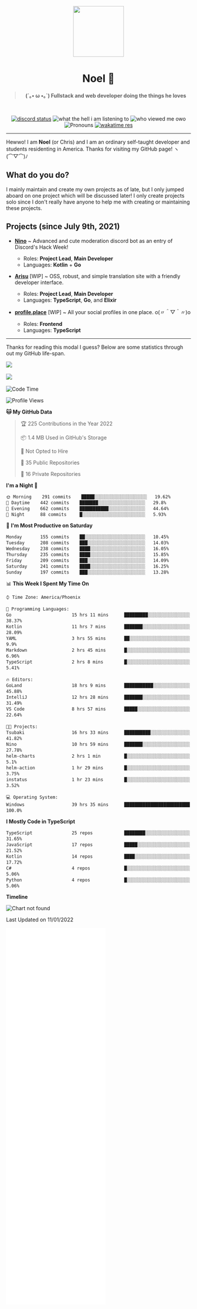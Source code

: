 <div align='center'>
  <div align='center'>
    <img
      src='https://cdn.floofy.dev/art/icons/icon_cinnamonserval.png'
      width='138'
      height='138'
    />
  </div>
  <h1>Noel 🐾</h1>
  <blockquote><strong>(´｡• ω •｡`) Fullstack and web developer doing the things he loves</strong></blockquote>

  <br />

  <a href='https://discord.com/users/280158289667555328' target='_blank'><img alt="discord status" src="https://dev.discordprofiles.me/badge/status/280158289667555328" /></a>
  <img alt="what the hell i am listening to" src="https://dev.discordprofiles.me/badge/spotify/280158289667555328" />
  <img alt="who viewed me owo" src="https://komarev.com/ghpvc/?username=auguwu" />
  <img alt='Pronouns' src='https://img.shields.io/endpoint?url=https://pronoundb.org/shields/6004d014406af11e4593a013' />
  <a href="https://wakatime.com/@auguwu" target='_blank'>
    <img alt='wakatime res' src='https://wakatime.com/badge/user/89736485-42ec-4c0f-a2f3-481db74514dc.svg' />
  </a>
</div>

<hr />

Hewwo! I am **Noel** (or Chris) and I am an ordinary self-taught developer and students residenting in America. Thanks for visiting my GitHub page! ヽ(⌒▽⌒)ﾉ

## What do you do?
I mainly maintain and create my own projects as of late, but I only jumped aboard on one project which will be discussed later! I only create projects
solo since I don't really have anyone to help me with creating or maintaining these projects.

## Projects (since July 9th, 2021)
- [**Nino**](https://nino.sh) ~ Advanced and cute moderation discord bot as an entry of Discord's Hack Week!
  - Roles: **Project Lead**, **Main Developer**
  - Languages: **Kotlin** + **Go**

- [**Arisu**](https://arisu.land) [WIP] ~ OSS, robust, and simple translation site with a friendly developer interface.
  - Roles: **Project Lead**, **Main Developer**
  - Languages: **TypeScript**, **Go**, and **Elixir**

- [**profile.place**](https://profile.place) [WIP] ~ All your social profiles in one place. o(〃＾▽＾〃)o
  - Roles: **Frontend**
  - Languages: **TypeScript**

---

Thanks for reading this modal I guess? Below are some statistics through out my GitHub life-span.

![](https://github-readme-stats.vercel.app/api?username=auguwu&count_private=true&show_icons=true&theme=gruvbox)

![](https://github-readme-stats.vercel.app/api/top-langs/?username=auguwu&layout=compact&theme=gruvbox)

<!--START_SECTION:waka-->
![Code Time](http://img.shields.io/badge/Code%20Time-2%2C619%20hrs%2056%20mins-blue)

![Profile Views](http://img.shields.io/badge/Profile%20Views-24-blue)

**🐱 My GitHub Data** 

> 🏆 225 Contributions in the Year 2022
 > 
> 📦 1.4 MB Used in GitHub's Storage 
 > 
> 🚫 Not Opted to Hire
 > 
> 📜 35 Public Repositories 
 > 
> 🔑 16 Private Repositories  
 > 
**I'm a Night 🦉** 

```text
🌞 Morning    291 commits    █████░░░░░░░░░░░░░░░░░░░░   19.62% 
🌆 Daytime    442 commits    ███████░░░░░░░░░░░░░░░░░░   29.8% 
🌃 Evening    662 commits    ███████████░░░░░░░░░░░░░░   44.64% 
🌙 Night      88 commits     █░░░░░░░░░░░░░░░░░░░░░░░░   5.93%

```
📅 **I'm Most Productive on Saturday** 

```text
Monday       155 commits    ██░░░░░░░░░░░░░░░░░░░░░░░   10.45% 
Tuesday      208 commits    ███░░░░░░░░░░░░░░░░░░░░░░   14.03% 
Wednesday    238 commits    ████░░░░░░░░░░░░░░░░░░░░░   16.05% 
Thursday     235 commits    ████░░░░░░░░░░░░░░░░░░░░░   15.85% 
Friday       209 commits    ███░░░░░░░░░░░░░░░░░░░░░░   14.09% 
Saturday     241 commits    ████░░░░░░░░░░░░░░░░░░░░░   16.25% 
Sunday       197 commits    ███░░░░░░░░░░░░░░░░░░░░░░   13.28%

```


📊 **This Week I Spent My Time On** 

```text
⌚︎ Time Zone: America/Phoenix

💬 Programming Languages: 
Go                       15 hrs 11 mins      █████████░░░░░░░░░░░░░░░░   38.37% 
Kotlin                   11 hrs 7 mins       ███████░░░░░░░░░░░░░░░░░░   28.09% 
YAML                     3 hrs 55 mins       ██░░░░░░░░░░░░░░░░░░░░░░░   9.9% 
Markdown                 2 hrs 45 mins       █░░░░░░░░░░░░░░░░░░░░░░░░   6.96% 
TypeScript               2 hrs 8 mins        █░░░░░░░░░░░░░░░░░░░░░░░░   5.41%

🔥 Editors: 
GoLand                   18 hrs 9 mins       ███████████░░░░░░░░░░░░░░   45.88% 
IntelliJ                 12 hrs 28 mins      ███████░░░░░░░░░░░░░░░░░░   31.49% 
VS Code                  8 hrs 57 mins       █████░░░░░░░░░░░░░░░░░░░░   22.64%

🐱‍💻 Projects: 
Tsubaki                  16 hrs 33 mins      ██████████░░░░░░░░░░░░░░░   41.82% 
Nino                     10 hrs 59 mins      ███████░░░░░░░░░░░░░░░░░░   27.78% 
helm-charts              2 hrs 1 min         █░░░░░░░░░░░░░░░░░░░░░░░░   5.1% 
helm-action              1 hr 29 mins        █░░░░░░░░░░░░░░░░░░░░░░░░   3.75% 
instatus                 1 hr 23 mins        █░░░░░░░░░░░░░░░░░░░░░░░░   3.52%

💻 Operating System: 
Windows                  39 hrs 35 mins      █████████████████████████   100.0%

```

**I Mostly Code in TypeScript** 

```text
TypeScript               25 repos            ████████░░░░░░░░░░░░░░░░░   31.65% 
JavaScript               17 repos            █████░░░░░░░░░░░░░░░░░░░░   21.52% 
Kotlin                   14 repos            ████░░░░░░░░░░░░░░░░░░░░░   17.72% 
C#                       4 repos             █░░░░░░░░░░░░░░░░░░░░░░░░   5.06% 
Python                   4 repos             █░░░░░░░░░░░░░░░░░░░░░░░░   5.06%

```


**Timeline**

![Chart not found](https://raw.githubusercontent.com/auguwu/auguwu/master/charts/bar_graph.png) 


 Last Updated on 11/01/2022
<!--END_SECTION:waka-->

![](./github-metrics.svg)
